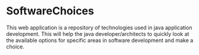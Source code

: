 # SoftwareChoices
This web application is a repository of technologies used in java application development. This will help the java developer/architects to quickly look at the available options for specific areas in software development and make a choice.
